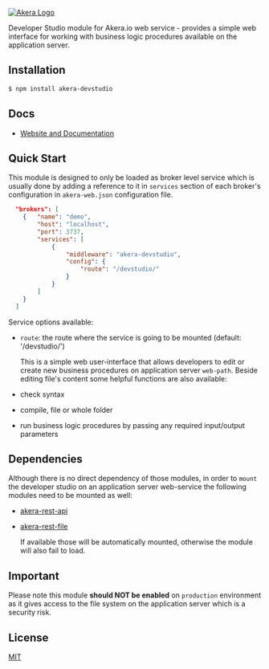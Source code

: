 [![Akera Logo](http://akera.io/logo.png)](http://akera.io/)

  Developer Studio module for Akera.io web service - provides a simple web interface for
  working with business logic procedures available on the application server.

## Installation

```bash
$ npm install akera-devstudio
```

## Docs

  * [Website and Documentation](http://akera.io/)

## Quick Start

  This module is designed to only be loaded as broker level service which 
  is usually done by adding a reference to it in `services` section of 
  each broker's configuration in `akera-web.json` configuration file.
   
```json
  "brokers": [
  	{	"name": "demo",
  		"host": "localhost",
		"port": 3737,
		"services": [
			{ 
				"middleware": "akera-devstudio",
				"config": {
					"route": "/devstudio/"
				}
			}
		]
	}
  ]
```
  
  Service options available:

- `route`: the route where the service is going to be mounted (default: '/devstudio/')
  
  This is a simple web user-interface that allows developers to edit or create new business procedures
  on application server `web-path`. Beside editing file's content some helpful functions are also available:

- check syntax 
- compile, file or whole folder
- run business logic procedures by passing any required input/output parameters

## Dependencies
  Although there is no direct dependency of those modules, in order to `mount` the 
  developer studio on an application server web-service the following modules need to be
  mounted as well:

- [akera-rest-api](https://www.npmjs.com/package/akera-rest-api)
- [akera-rest-file](https://www.npmjs.com/package/akera-rest-file)
  	
  If available those will be automatically mounted, otherwise the module will also fail to load. 


## Important
  Please note this module **should NOT be enabled** on `production` environment as it gives access to the
  file system on the application server which is a security risk.
  
## License	
[MIT](https://github.com/akera-io/akera-devstudio/raw/master/LICENSE)  
